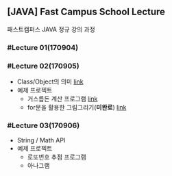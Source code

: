 ## [JAVA] Fast Campus School Lecture

패스트캠퍼스 JAVA 정규 강의 과정

### #Lecture 01(170904)

### #Lecture 02(170905)

* Class/Object의 의미 [link](https://github.com/RicheyHans/-JAVA-FC_School_Lecture/blob/master/Lecture/Lecture02_170905/lecture02_170905.md)
* 예제 프로젝트
  * 거스름돈 계산 프로그램 [link](https://github.com/RicheyHans/-JAVA-FC_School_Lecture/blob/master/Lecture/Lecture02_170905/Exercise/ChangeMoneyCalc.java)
  * for문을 활용한 그림그리기(**미완료**) [link](https://github.com/RicheyHans/-JAVA-FC_School_Lecture/tree/master/Lecture/Lecture02_170905/Exercise/FlowControllerQuiz)

### #Lecture 03(170906)

* String / Math API
* 예제 프로젝트
  * 로또번호 추점 프로그램
  * 아나그램
